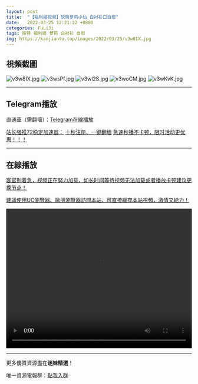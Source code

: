 ```yaml
---
layout: post
title:  "【福利姬视频】软萌萝莉小仙 白衬衫口自慰"
date:   2022-03-25 12:21:22 +0800
categories: FuLiJi
tags: 推特 福利姬 萝莉 白衬衫 自慰
img: https://kanjiantu.top/images/2022/03/25/v3w8IX.jpg
---
```



## 視頻截圖

![v3w8IX.jpg](https://kanjiantu.top/images/2022/03/25/v3w8IX.jpg)
![v3wsPf.jpg](https://kanjiantu.top/images/2022/03/25/v3wsPf.jpg)
![v3wl2S.jpg](https://kanjiantu.top/images/2022/03/25/v3wl2S.jpg)
![v3woCM.jpg](https://kanjiantu.top/images/2022/03/25/v3woCM.jpg)
![v3wKvK.jpg](https://kanjiantu.top/images/2022/03/25/v3wKvK.jpg)

* * *
## Telegram播放

直通車（需翻墻）：[Telegram在線播放](https://t.me/mimeijingxuan/329)

<u>站长强推72稳定加速器：</u> [十秒注册、一键翻墙](https://www.mimei.blog/skip/vpn.html)
<u>急速秒播不卡顿，限时活动更优惠！！！</u>
* * *
## 在線播放
<u>客官别着急，视频正在努力加载，如长时间等待视频无法加载或者播放卡顿建议更换节点！</u>

<u>建議使用UC瀏覽器、歐朋瀏覽器訪問本站，可直接緩存本站視頻，激情又給力！</u>
<center><video src="https://cdn.publer.io/uploads/videos/623d479ddb27975f79355ffc/fce9798b885393165304aeb2b61c89c7.mp4" width="100%" height="380px" controls="controls"></video></center>


* * *
更多優質資源盡在**迷妹精選**！

唯一資源電報群：[點我入群](https://t.me/mimeijingxuan)



